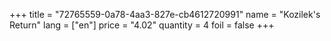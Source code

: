 +++
title = "72765559-0a78-4aa3-827e-cb4612720991"
name = "Kozilek's Return"
lang = ["en"]
price = "4.02"
quantity = 4
foil = false
+++
